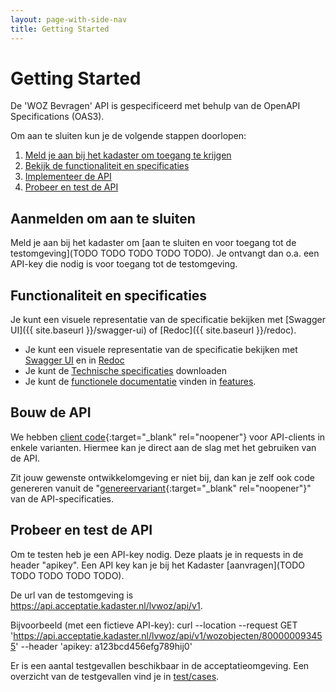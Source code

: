```yaml
---
layout: page-with-side-nav
title: Getting Started
---
```

# Getting Started

De 'WOZ Bevragen' API is gespecificeerd met behulp van de OpenAPI Specifications (OAS3).

Om aan te sluiten kun je de volgende stappen doorlopen:
1. [Meld je aan bij het kadaster om toegang te krijgen](#aanmelden-om-aan-te-sluiten)
2. [Bekijk de functionaliteit en specificaties](#functionaliteit-en-specificaties)
3. [Implementeer de API](#bouw-de-api)
4. [Probeer en test de API](#probeer-en-test-de-api)

## Aanmelden om aan te sluiten
Meld je aan bij het kadaster om [aan te sluiten en voor toegang tot de testomgeving](TODO TODO TODO TODO TODO). Je ontvangt dan o.a. een API-key die nodig is voor toegang tot de testomgeving.

## Functionaliteit en specificaties
Je kunt een visuele representatie van de specificatie bekijken met [Swagger UI]({{ site.baseurl }}/swagger-ui) of [Redoc]({{ site.baseurl }}/redoc).

* Je kunt een visuele representatie van de specificatie bekijken met [Swagger UI](https://vng-realisatie.github.io/Haal-Centraal-WOZ-bevragen/swagger-ui) en in [Redoc](https://vng-realisatie.github.io/Haal-Centraal-WOZ-bevragen/redoc)
* Je kunt de [Technische specificaties](https://github.com/VNG-Realisatie/Haal-Centraal-WOZ-bevragen/tree/master/specificatie/genereervariant/openapi.yaml) downloaden
* Je kunt de [functionele documentatie](https://vng-realisatie.github.io/Haal-Centraal-WOZ-bevragen/features) vinden in [features](https://vng-realisatie.github.io/Haal-Centraal-WOZ-bevragen/features).

## Bouw de API
We hebben [client code](https://github.com/VNG-Realisatie/Haal-Centraal-WOZ-bevragen/tree/master/code){:target="_blank" rel="noopener"} voor API-clients in enkele varianten. Hiermee kan je direct aan de slag met het gebruiken van de API.

Zit jouw gewenste ontwikkelomgeving er niet bij, dan kan je zelf ook code genereren vanuit de "[genereervariant](https://github.com/VNG-Realisatie/Haal-Centraal-WOZ-bevragen/tree/master/specificatie/genereervariant/openapi.yaml){:target="_blank" rel="noopener"}" van de API-specificaties.

## Probeer en test de API
Om te testen heb je een API-key nodig. Deze plaats je in requests in de header "apikey". Een API key kan je bij het Kadaster [aanvragen](TODO TODO TODO TODO TODO).

De url van de testomgeving is https://api.acceptatie.kadaster.nl/lvwoz/api/v1.

Bijvoorbeeld (met een fictieve API-key):
curl --location --request GET 'https://api.acceptatie.kadaster.nl/lvwoz/api/v1/wozobjecten/800000093455' --header 'apikey: a123bcd456efg789hij0'

Er is een aantal testgevallen beschikbaar in de acceptatieomgeving. Een overzicht van de testgevallen vind je in [test/cases](https://github.com/VNG-Realisatie/Haal-Centraal-WOZ-bevragen/tree/master/test/cases).